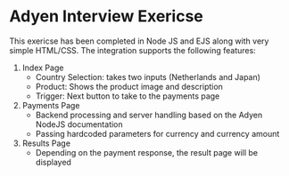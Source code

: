 # Adyen Interview Exericse

This exericse has been completed in Node JS and EJS along with very simple HTML/CSS. The integration supports the following features:
1. Index Page
    - Country Selection: takes two inputs (Netherlands and Japan)
    - Product: Shows the product image and description
    - Trigger: Next button to take to the payments page
2. Payments Page
    - Backend processing and server handling based on the Adyen NodeJS documentation
    - Passing hardcoded parameters for currency and currency amount
3. Results Page 
    - Depending on the payment response, the result page will be displayed
